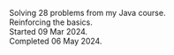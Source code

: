 Solving 28 problems from my Java course.<br/>
Reinforcing the basics.<br/>
Started 09 Mar 2024.<br/>
Completed 06 May 2024.
